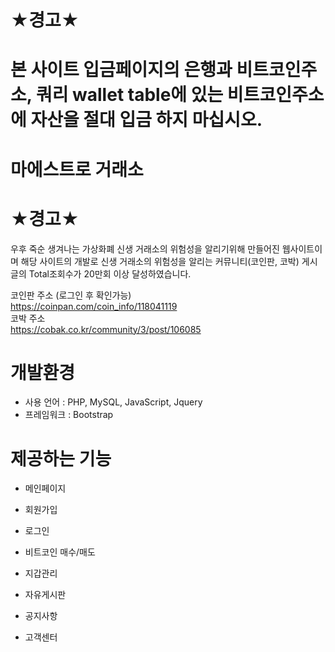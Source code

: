 # ★경고★
# 본 사이트 입금페이지의 은행과 비트코인주소, 쿼리 wallet table에 있는 비트코인주소에 자산을 절대 입금 하지 마십시오.
# 마에스트로 거래소
# ★경고★
우후 죽순 생겨나는 가상화폐 신생 거래소의 위험성을 알리기위해 만들어진 웹사이트이며 해당 사이트의 개발로 신생 거래소의 위험성을 알리는 커뮤니티(코인판, 코박) 게시글의 Total조회수가 20만회 이상 달성하였습니다.

코인판 주소 (로그인 후 확인가능)<BR>
https://coinpan.com/coin_info/118041119<BR>
코박 주소<BR>
https://cobak.co.kr/community/3/post/106085

# 개발환경
* 사용 언어 : PHP, MySQL, JavaScript, Jquery
* 프레임워크 : Bootstrap

# 제공하는 기능
* 메인페이지

* 회원가입

* 로그인

* 비트코인 매수/매도

* 지갑관리

* 자유게시판

* 공지사항

* 고객센터
